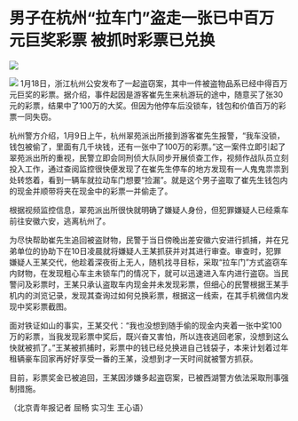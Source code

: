 # 男子在杭州“拉车门”盗走一张已中百万元巨奖彩票 被抓时彩票已兑换

![](https://inews.gtimg.com/newsapp_bt/0/15618038740/1000)

![](https://inews.gtimg.com/newsapp_bt/0/15618038741/1000)
1月18日，浙江杭州公安发布了一起盗窃案，其中一件被盗物品系已经中得百万元巨奖的彩票。据介绍，事件起因是游客崔先生来杭游玩的途中，随意买了张30元的彩票，结果中了100万的大奖。但因为他停车后没锁车，钱包和价值百万的彩票一同失窃。

杭州警方介绍，1月9日上午，杭州翠苑派出所接到游客崔先生报警，“我车没锁，钱包被偷了，里面有几千块钱，还有一张中了100万的彩票。”这一案件立即引起了翠苑派出所的重视，民警立即会同刑侦大队同步开展侦查工作，视频作战队员立刻投入工作，通过查阅监控很快便发现了在崔先生停车的地方发现有一人鬼鬼祟祟到处转悠着，看到一辆车就拉动车门想要“捡漏”。就是这个男子盗取了崔先生钱包内的现金并顺带将夹在现金中的彩票一并偷走了。

根据视频监控信息，翠苑派出所很快就明确了嫌疑人身份，但犯罪嫌疑人已经乘车前往安徽六安，逃离杭州了。

为尽快帮助崔先生追回被盗财物，民警于当日傍晚出差安徽六安进行抓捕，并在兄弟单位的协助下在10日凌晨就将嫌疑人王某抓获并对其进行审查。审查时，犯罪嫌疑人王某交代，他趁着深夜街上无人，随机找寻目标，采取“拉车门”方式盗窃车内财物，在发现粗心车主未锁车门的情况下，就可以迅速进入车内进行盗窃。当民警问及彩票时，王某只承认盗取车内现金并未发现彩票，但细心的民警根据王某手机内的浏览记录，发现其查询过如何兑换彩票，根据这一线索，在其手机微信内发现中奖彩票截图。

面对铁证如山的事实，王某交代：“我也没想到随手偷的现金内夹着一张中奖100万的彩票，当我发现彩票中奖后，既兴奋又害怕，所以连夜逃回老家，没想到这么快就被抓了。”王某被抓捕时，彩票中的钱已经兑换进自己钱袋子，本来计划着过年租辆豪车回家再好好享受一番的王某，没想到才一天时间就被警方抓获。

目前，彩票奖金已被追回，王某因涉嫌多起盗窃案，已被西湖警方依法采取刑事强制措施。

（北京青年报记者 屈畅 实习生 王心语）

